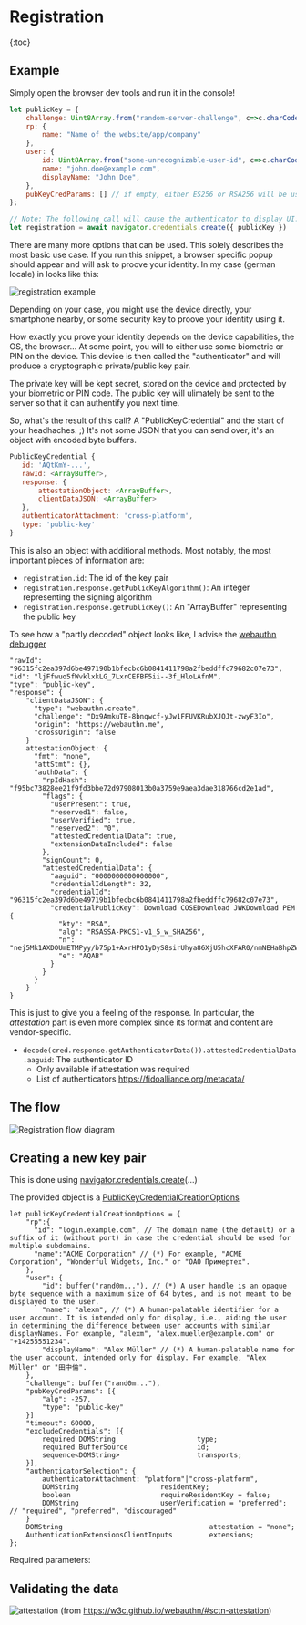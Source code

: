 Registration
============

{:toc}

Example
-------

Simply open the browser dev tools and run it in the console!

```js
let publicKey = {
    challenge: Uint8Array.from("random-server-challenge", c=>c.charCodeAt(0)),
    rp: {
        name: "Name of the website/app/company"
    },
    user: {
        id: Uint8Array.from("some-unrecognizable-user-id", c=>c.charCodeAt(0)),
        name: "john.doe@example.com",
        displayName: "John Doe",
    },
    pubKeyCredParams: [] // if empty, either ES256 or RSA256 will be used by default
};

// Note: The following call will cause the authenticator to display UI.
let registration = await navigator.credentials.create({ publicKey })
```

There are many more options that can be used. This solely describes the most basic use case.
If you run this snippet, a browser specific popup should appear and will ask to proove your identity. In my case (german locale) in looks like this:


![registration example](https://dev-to-uploads.s3.amazonaws.com/uploads/articles/fapvecktcu1pohn61lwy.png) 


Depending on your case, you might use the device directly, your smartphone nearby, or some security key to proove your identity using it.

How exactly you prove your identity depends on the device capabilities, the OS, the browser... At some point, you will to either use some biometric or PIN on the device. This device is then called the "authenticator" and will produce a cryptographic private/public key pair.

The private key will be kept secret, stored on the device and protected by your biometric or PIN code. The public key will ulimately be sent to the server so that it can authentify you next time.

So, what's the result of this call? A "PublicKeyCredential" and the start of your headhaches. ;) It's not some JSON that you can send over, it's an object with encoded byte buffers.

```js
PublicKeyCredential {
   id: 'AQtKmY-...',
   rawId: <ArrayBuffer>,
   response: {
       attestationObject: <ArrayBuffer>,
       clientDataJSON: <ArrayBuffer>
   }, 
   authenticatorAttachment: 'cross-platform',
   type: 'public-key'
}
```

This is also an object with additional methods.
Most notably, the most important pieces of information are:

- `registration.id`: The id of the key pair
- `registration.response.getPublicKeyAlgorithm()`: An integer representing the signing algorithm
- `registration.response.getPublicKey()`: An "ArrayBuffer" representing the public key

To see how a "partly decoded" object looks like, I advise the [webauthn debugger](https://webauthn.me/debugger)

    "rawId": "96315fc2ea397d6be497190b1bfecbc6b0841411798a2fbeddffc79682c07e73",
    "id": "ljFfwuo5fWvklxkLG_7LxrCEFBF5ii--3f_HloLAfnM",
    "type": "public-key",
    "response": {
        "clientDataJSON": {
          "type": "webauthn.create",
          "challenge": "Dx9AmkuTB-8bnqwcf-yJw1FFUVKRubXJQJt-zwyF3Io",
          "origin": "https://webauthn.me",
          "crossOrigin": false
        }
        attestationObject: {
          "fmt": "none",
          "attStmt": {},
          "authData": {
            "rpIdHash": "f95bc73828ee21f9fd3bbe72d97908013b0a3759e9aea3dae318766cd2e1ad",
            "flags": {
              "userPresent": true,
              "reserved1": false,
              "userVerified": true,
              "reserved2": "0",
              "attestedCredentialData": true,
              "extensionDataIncluded": false
            },
            "signCount": 0,
            "attestedCredentialData": {
              "aaguid": "0000000000000000",
              "credentialIdLength": 32,
              "credentialId": "96315fc2ea397d6be49719b1bfecbc6b0841411798a2fbeddffc79682c07e73",
              "credentialPublicKey": Download COSEDownload JWKDownload PEM {
                "kty": "RSA",
                "alg": "RSASSA-PKCS1-v1_5_w_SHA256",
                "n": "nej5Mk1AXDOUmETMPyy/b75p1+AxrHPO1yDyS8sirUhya86XjU5hcXFAR0/nmNEHaBhpZWpHm2Ni7YUiUJt2/al1ESiq48IrVlbJn7vQqPj/L9Jr/8ZDIlutN9JbTzEsf/6xh5lnWI3A68sFg3rld0Dx0f0rk2HKGsO8iUMLsqzI2Fqnh0wGGgPFsyBMZYnH7orBD8Ok1aFz8tXyUqda5bHURcA8vI/yoOuHAIyAuRJDtkgyNCk+xxIlAitVeIqcjjT9NFiXGxQrJZIsZafkLK6DVCT+XkpSMJXv1+nwPV4zlT9drVv6zNsDLFtty0Je1jWx82QPAXmlhcoo0WqUxw==",
                "e": "AQAB"
              }
            }
          }
        }
    }

This is just to give you a feeling of the response.
In particular, the *attestation* part is even more complex since its format and content are vendor-specific.

- `decode(cred.response.getAuthenticatorData()).attestedCredentialData.aaguid`: The authenticator ID
    - Only available if attestation was required
    - List of authenticators https://fidoalliance.org/metadata/



The flow
--------

![Registration flow diagram](registration.svg)



Creating a new key pair
-----------------------

This is done using [navigator.credentials.create]()(...)

The provided object is a [PublicKeyCredentialCreationOptions](https://w3c.github.io/webauthn/#dictdef-publickeycredentialcreationoptions)
    
    let publicKeyCredentialCreationOptions = {
        "rp":{
          "id": "login.example.com", // The domain name (the default) or a suffix of it (without port) in case the credential should be used for multiple subdomains.
          "name":"ACME Corporation" // (*) For example, "ACME Corporation", "Wonderful Widgets, Inc." or "ОАО Примертех".
        },
        "user": {
            "id": buffer("rand0m..."), // (*) A user handle is an opaque byte sequence with a maximum size of 64 bytes, and is not meant to be displayed to the user.
            "name": "alexm", // (*) A human-palatable identifier for a user account. It is intended only for display, i.e., aiding the user in determining the difference between user accounts with similar displayNames. For example, "alexm", "alex.mueller@example.com" or "+14255551234".
            "displayName": "Alex Müller" // (*) A human-palatable name for the user account, intended only for display. For example, "Alex Müller" or "田中倫". 
        },
        "challenge": buffer("rand0m..."),
        "pubKeyCredParams": [{
            "alg": -257,
            "type": "public-key"
        }]
        "timeout": 60000,
        "excludeCredentials": [{
            required DOMString                    type;
            required BufferSource                 id;
            sequence<DOMString>                   transports;
        }],
        "authenticatorSelection": {
            authenticatorAttachment: "platform"|"cross-platform",
            DOMString                    residentKey;
            boolean                      requireResidentKey = false;
            DOMString                    userVerification = "preferred"; // "required", "preferred", "discouraged"
        }
        DOMString                                    attestation = "none";
        AuthenticationExtensionsClientInputs         extensions;
    };

Required parameters:


Validating the data
-------------------


![attestation](img/attestation.png)
(from https://w3c.github.io/webauthn/#sctn-attestation)